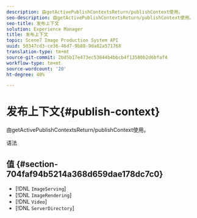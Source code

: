 ```yaml
---
description: 由getActivePublishContextsReturn/publishContext使用。
seo-description: 由getActivePublishContextsReturn/publishContext使用。
seo-title: 发布上下文
solution: Experience Manager
title: 发布上下文
topic: Scene7 Image Production System API
uuid: 50347cd3-ce36-46d7-9b88-9da02a571768
translation-type: tm+mt
source-git-commit: 2bd5b17e473ec53844b4bbcb4f13580b2d6bfaf4
workflow-type: tm+mt
source-wordcount: '20'
ht-degree: 40%

---
```



# 发布上下文{#publish-context}

由getActivePublishContextsReturn/publishContext使用。

语法

## 值 {#section-704faf94b5214a368d659dae178dc7c0}

* [!DNL `ImageServing`]
* [!DNL `ImageRendering`]
* [!DNL `Video`]
* [!DNL `ServerDirectory`]

